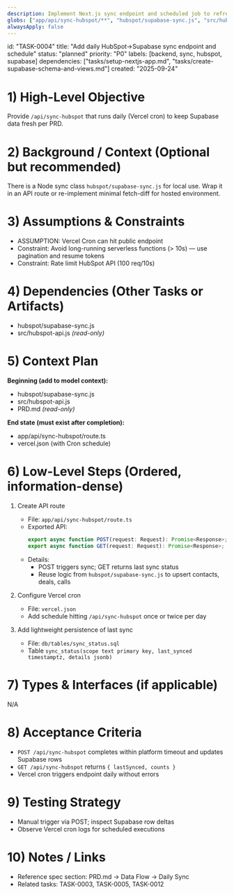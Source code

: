 ```yaml
---
description: Implement Next.js sync endpoint and scheduled job to refresh Supabase from HubSpot daily
globs: ["app/api/sync-hubspot/**", "hubspot/supabase-sync.js", "src/hubspot-api.js"]
alwaysApply: false
---
```


id: "TASK-0004"
title: "Add daily HubSpot→Supabase sync endpoint and schedule"
status: "planned"
priority: "P0"
labels: [backend, sync, hubspot, supabase]
dependencies: ["tasks/setup-nextjs-app.md", "tasks/create-supabase-schema-and-views.md"]
created: "2025-09-24"

# 1) High-Level Objective

Provide `/api/sync-hubspot` that runs daily (Vercel cron) to keep Supabase data fresh per PRD.

# 2) Background / Context (Optional but recommended)

There is a Node sync class `hubspot/supabase-sync.js` for local use. Wrap it in an API route or re-implement minimal fetch-diff for hosted environment.

# 3) Assumptions & Constraints

- ASSUMPTION: Vercel Cron can hit public endpoint
- Constraint: Avoid long-running serverless functions (> 10s) — use pagination and resume tokens
- Constraint: Rate limit HubSpot API (100 req/10s)

# 4) Dependencies (Other Tasks or Artifacts)

- hubspot/supabase-sync.js
- src/hubspot-api.js _(read-only)_

# 5) Context Plan

**Beginning (add to model context):**

- hubspot/supabase-sync.js
- src/hubspot-api.js
- PRD.md _(read-only)_

**End state (must exist after completion):**

- app/api/sync-hubspot/route.ts
- vercel.json (with Cron schedule)

# 6) Low-Level Steps (Ordered, information-dense)

1. Create API route

   - File: `app/api/sync-hubspot/route.ts`
   - Exported API:
     ```ts
     export async function POST(request: Request): Promise<Response>;
     export async function GET(request: Request): Promise<Response>;
     ```
   - Details:
     - POST triggers sync; GET returns last sync status
     - Reuse logic from `hubspot/supabase-sync.js` to upsert contacts, deals, calls

2. Configure Vercel cron

   - File: `vercel.json`
   - Add schedule hitting `/api/sync-hubspot` once or twice per day

3. Add lightweight persistence of last sync

   - File: `db/tables/sync_status.sql`
   - Table `sync_status(scope text primary key, last_synced timestamptz, details jsonb)`

# 7) Types & Interfaces (if applicable)

N/A

# 8) Acceptance Criteria

- `POST /api/sync-hubspot` completes within platform timeout and updates Supabase rows
- `GET /api/sync-hubspot` returns `{ lastSynced, counts }`
- Vercel cron triggers endpoint daily without errors

# 9) Testing Strategy

- Manual trigger via POST; inspect Supabase row deltas
- Observe Vercel cron logs for scheduled executions

# 10) Notes / Links

- Reference spec section: PRD.md → Data Flow → Daily Sync
- Related tasks: TASK-0003, TASK-0005, TASK-0012



